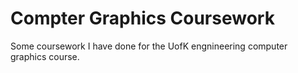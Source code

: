 # Compter Graphics Coursework
Some coursework I have done for the UofK engnineering computer graphics course.
